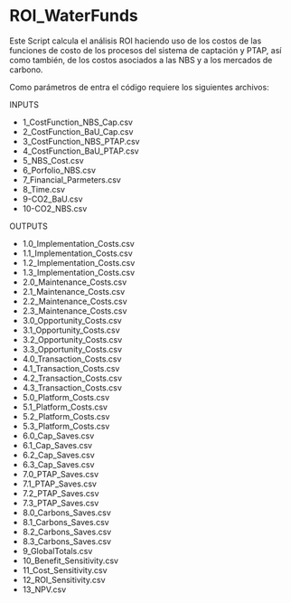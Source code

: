 # ROI_WaterFunds
Este Script calcula el análisis ROI haciendo uso de los costos de las funciones de costo de los procesos del sistema de captación y PTAP, así como también, de los costos asociados a las NBS y a los mercados de carbono.

Como parámetros de entra el código requiere los siguientes archivos:

INPUTS
- 1_CostFunction_NBS_Cap.csv
- 2_CostFunction_BaU_Cap.csv
- 3_CostFunction_NBS_PTAP.csv
- 4_CostFunction_BaU_PTAP.csv
- 5_NBS_Cost.csv
- 6_Porfolio_NBS.csv
- 7_Financial_Parmeters.csv
- 8_Time.csv
- 9-CO2_BaU.csv
- 10-CO2_NBS.csv

OUTPUTS
- 1.0_Implementation_Costs.csv
- 1.1_Implementation_Costs.csv
- 1.2_Implementation_Costs.csv
- 1.3_Implementation_Costs.csv
- 2.0_Maintenance_Costs.csv
- 2.1_Maintenance_Costs.csv
- 2.2_Maintenance_Costs.csv
- 2.3_Maintenance_Costs.csv
- 3.0_Opportunity_Costs.csv
- 3.1_Opportunity_Costs.csv
- 3.2_Opportunity_Costs.csv
- 3.3_Opportunity_Costs.csv
- 4.0_Transaction_Costs.csv
- 4.1_Transaction_Costs.csv
- 4.2_Transaction_Costs.csv
- 4.3_Transaction_Costs.csv
- 5.0_Platform_Costs.csv
- 5.1_Platform_Costs.csv
- 5.2_Platform_Costs.csv
- 5.3_Platform_Costs.csv
- 6.0_Cap_Saves.csv
- 6.1_Cap_Saves.csv
- 6.2_Cap_Saves.csv
- 6.3_Cap_Saves.csv
- 7.0_PTAP_Saves.csv
- 7.1_PTAP_Saves.csv
- 7.2_PTAP_Saves.csv
- 7.3_PTAP_Saves.csv
- 8.0_Carbons_Saves.csv
- 8.1_Carbons_Saves.csv
- 8.2_Carbons_Saves.csv
- 8.3_Carbons_Saves.csv
- 9_GlobalTotals.csv
- 10_Benefit_Sensitivity.csv
- 11_Cost_Sensitivity.csv
- 12_ROI_Sensitivity.csv
- 13_NPV.csv


